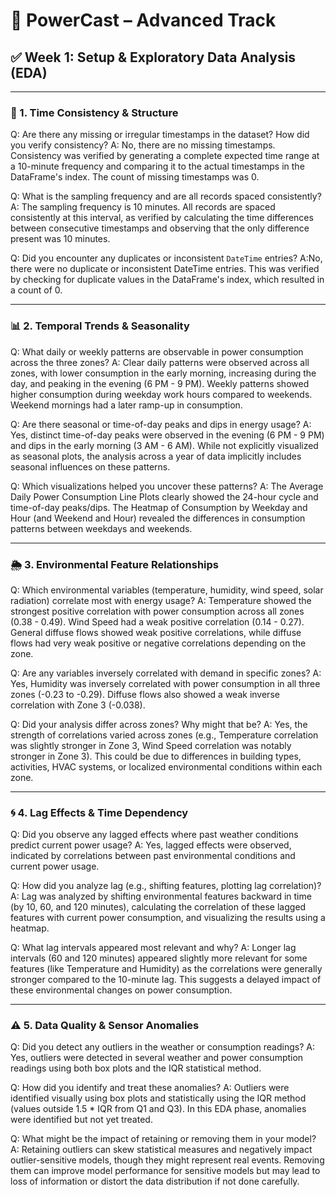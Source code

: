 # 🔴 PowerCast – Advanced Track

## ✅ Week 1: Setup & Exploratory Data Analysis (EDA)

---

### 🧭 1. Time Consistency & Structure

Q: Are there any missing or irregular timestamps in the dataset? How did you verify consistency?
A: No, there are no missing timestamps. Consistency was verified by generating a complete expected time range at a 10-minute frequency and comparing it to the actual timestamps in the DataFrame's index. The count of missing timestamps was 0.

Q: What is the sampling frequency and are all records spaced consistently?
A: The sampling frequency is 10 minutes. All records are spaced consistently at this interval, as verified by calculating the time differences between consecutive timestamps and observing that the only difference present was 10 minutes.

Q: Did you encounter any duplicates or inconsistent `DateTime` entries?
A:No, there were no duplicate or inconsistent DateTime entries. This was verified by checking for duplicate values in the DataFrame's index, which resulted in a count of 0.

---

### 📊 2. Temporal Trends & Seasonality

Q: What daily or weekly patterns are observable in power consumption across the three zones?
A: Clear daily patterns were observed across all zones, with lower consumption in the early morning, increasing during the day, and peaking in the evening (6 PM - 9 PM). Weekly patterns showed higher consumption during weekday work hours compared to weekends. Weekend mornings had a later ramp-up in consumption.

Q: Are there seasonal or time-of-day peaks and dips in energy usage?
A: Yes, distinct time-of-day peaks were observed in the evening (6 PM - 9 PM) and dips in the early morning (3 AM - 6 AM). While not explicitly visualized as seasonal plots, the analysis across a year of data implicitly includes seasonal influences on these patterns.

Q: Which visualizations helped you uncover these patterns?
A: The Average Daily Power Consumption Line Plots clearly showed the 24-hour cycle and time-of-day peaks/dips. The Heatmap of Consumption by Weekday and Hour (and Weekend and Hour) revealed the differences in consumption patterns between weekdays and weekends.

---

### 🌦️ 3. Environmental Feature Relationships

Q: Which environmental variables (temperature, humidity, wind speed, solar radiation) correlate most with energy usage?
A: Temperature showed the strongest positive correlation with power consumption across all zones (0.38 - 0.49). Wind Speed had a weak positive correlation (0.14 - 0.27). General diffuse flows showed weak positive correlations, while diffuse flows had very weak positive or negative correlations depending on the zone.

Q: Are any variables inversely correlated with demand in specific zones?
A: Yes, Humidity was inversely correlated with power consumption in all three zones (-0.23 to -0.29). Diffuse flows also showed a weak inverse correlation with Zone 3 (-0.038).

Q: Did your analysis differ across zones? Why might that be?
A: Yes, the strength of correlations varied across zones (e.g., Temperature correlation was slightly stronger in Zone 3, Wind Speed correlation was notably stronger in Zone 3). This could be due to differences in building types, activities, HVAC systems, or localized environmental conditions within each zone.

---

### 🌀 4. Lag Effects & Time Dependency

Q: Did you observe any lagged effects where past weather conditions predict current power usage?
A: Yes, lagged effects were observed, indicated by correlations between past environmental conditions and current power usage.

Q: How did you analyze lag (e.g., shifting features, plotting lag correlation)?
A: Lag was analyzed by shifting environmental features backward in time (by 10, 60, and 120 minutes), calculating the correlation of these lagged features with current power consumption, and visualizing the results using a heatmap.

Q: What lag intervals appeared most relevant and why?
A: Longer lag intervals (60 and 120 minutes) appeared slightly more relevant for some features (like Temperature and Humidity) as the correlations were generally stronger compared to the 10-minute lag. This suggests a delayed impact of these environmental changes on power consumption.

---

### ⚠️ 5. Data Quality & Sensor Anomalies

Q: Did you detect any outliers in the weather or consumption readings?
A: Yes, outliers were detected in several weather and power consumption readings using both box plots and the IQR statistical method.

Q: How did you identify and treat these anomalies?
A: Outliers were identified visually using box plots and statistically using the IQR method (values outside 1.5 * IQR from Q1 and Q3). In this EDA phase, anomalies were identified but not yet treated.

Q: What might be the impact of retaining or removing them in your model?
A: Retaining outliers can skew statistical measures and negatively impact outlier-sensitive models, though they might represent real events. Removing them can improve model performance for sensitive models but may lead to loss of information or distort the data distribution if not done carefully.
